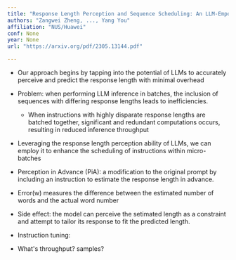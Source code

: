 ```yaml
---
title: "Response Length Perception and Sequence Scheduling: An LLM-Empowered LLM Inference Pipeline"
authors: "Zangwei Zheng, ..., Yang You"
affiliation: "NUS/Huawei"
conf: None
year: None
url: "https://arxiv.org/pdf/2305.13144.pdf"

---
```


* Our approach begins by tapping into the potential of LLMs to accurately perceive and predict the response length with minimal overhead
* Problem: when performing LLM inference in batches, the inclusion of sequences with differing response lengths leads to inefficiencies.
    * When instructions with highly disparate response lengths are batched together, significant and redundant computations occurs, resulting in reduced inference throughput
* Leveraging the response length perception ability of LLMs, we can employ it to enhance the scheduling of instructions within micro-batches
* Perception in Advance (PiA): a modification to the original prompt by including an instruction to estimate the response length in advance.
* Error(w) measures the difference between the estimated number of words and the actual word number
* Side effect: the model can perceive the setimated length as a constraint and attempt to tailor its response to fit the predicted length.


* Instruction tuning:
* What's throughput? samples?
